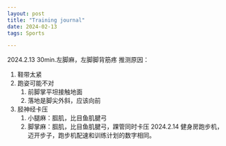 ```yaml
---
layout: post
title: "Training journal"
date: 2024-02-13
tags: Sports

---
```

2024.2.13 30min.左脚麻，左脚脚背筋疼
推测原因：
1. 鞋带太紧
2. 跑姿可能不对
	1. 前脚掌平坦接触地面
	2. 落地是脚尖外斜，应该向前
3. 胫神经卡压
	1. 小腿麻：腘肌，比目鱼肌腱弓
	2. 脚掌麻：腘肌，比目鱼肌腱弓，踝管同时卡压
2024.2.14 健身房跑步机，迈开步子，跑步机配速和训练计划的数字相同。